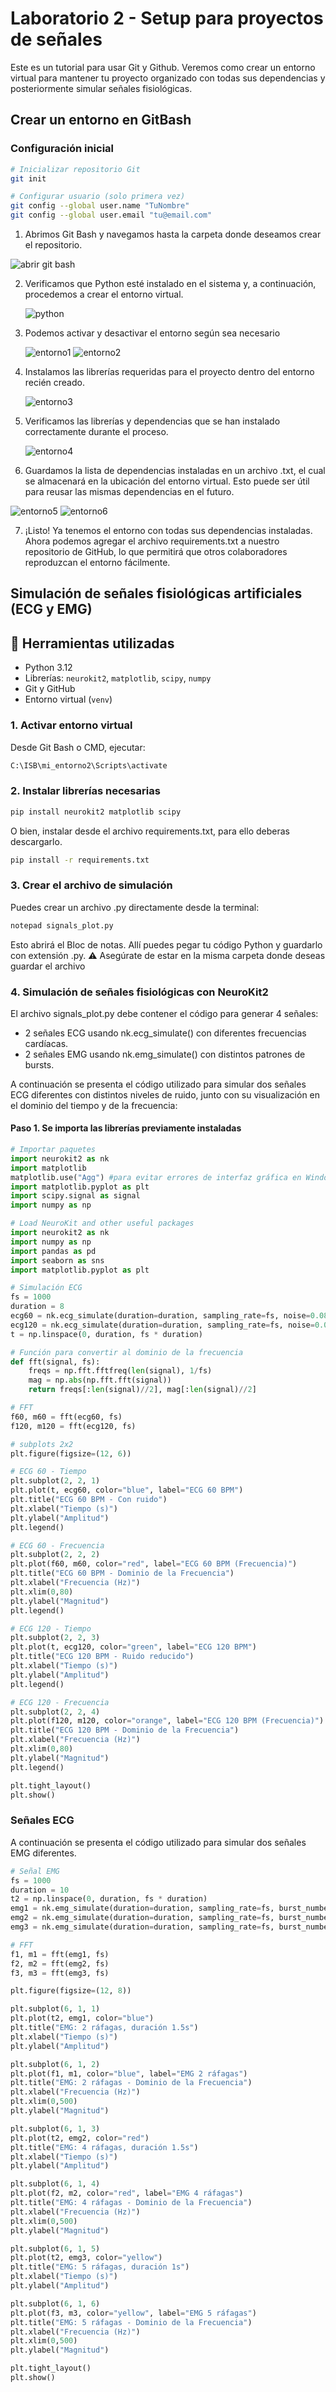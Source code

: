 # Laboratorio 2 - Setup para proyectos de señales
Este es un tutorial para usar Git y Github.
Veremos como crear un entorno virtual para mantener tu proyecto organizado con todas sus dependencias y posteriormente simular señales fisiológicas.


## Crear un entorno en GitBash

### Configuración inicial
```bash
# Inicializar repositorio Git
git init

# Configurar usuario (solo primera vez)
git config --global user.name "TuNombre"
git config --global user.email "tu@email.com"
```

1.	Abrimos Git Bash y navegamos hasta la carpeta donde deseamos crear el repositorio.

![abrir git bash](https://github.com/Eliasp03/GRUPO7-ISB-2025-I/blob/main/Laboratorios/Laboratorio%202%20-%20Setup%20para%20proyectos%20de%20se%C3%B1ales/Images%20L2/Imagen1.png)

2. Verificamos que Python esté instalado en el sistema y, a continuación, procedemos a crear el entorno virtual.
   
   ![python](https://github.com/Eliasp03/GRUPO7-ISB-2025-I/blob/main/Laboratorios/Laboratorio%202%20-%20Setup%20para%20proyectos%20de%20se%C3%B1ales/Images%20L2/Imagen2.png)
3. Podemos activar y desactivar el entorno según sea necesario
   
   ![entorno1](https://github.com/Eliasp03/GRUPO7-ISB-2025-I/blob/main/Laboratorios/Laboratorio%202%20-%20Setup%20para%20proyectos%20de%20se%C3%B1ales/Images%20L2/Imagen3.png)
   ![entorno2](https://github.com/Eliasp03/GRUPO7-ISB-2025-I/blob/main/Laboratorios/Laboratorio%202%20-%20Setup%20para%20proyectos%20de%20se%C3%B1ales/Images%20L2/Imagen4.png)
   
4. Instalamos las librerías requeridas para el proyecto dentro del entorno recién creado.

   ![entorno3](https://github.com/Eliasp03/GRUPO7-ISB-2025-I/blob/main/Laboratorios/Laboratorio%202%20-%20Setup%20para%20proyectos%20de%20se%C3%B1ales/Images%20L2/Imagen5.png)
   
5. Verificamos las librerías y dependencias que se han instalado correctamente durante el proceso.

   ![entorno4](https://github.com/Eliasp03/GRUPO7-ISB-2025-I/blob/main/Laboratorios/Laboratorio%202%20-%20Setup%20para%20proyectos%20de%20se%C3%B1ales/Images%20L2/Imagen6.png)
   
6. Guardamos la lista de dependencias instaladas en un archivo .txt, el cual se almacenará en la ubicación del entorno virtual. Esto puede ser útil para reusar las mismas dependencias en el futuro.

![entorno5](https://github.com/Eliasp03/GRUPO7-ISB-2025-I/blob/main/Laboratorios/Laboratorio%202%20-%20Setup%20para%20proyectos%20de%20se%C3%B1ales/Images%20L2/Imagen7.png)
   ![entorno6](https://github.com/Eliasp03/GRUPO7-ISB-2025-I/blob/main/Laboratorios/Laboratorio%202%20-%20Setup%20para%20proyectos%20de%20se%C3%B1ales/Images%20L2/Imagen8.png)
   
7. ¡Listo! Ya tenemos el entorno con todas sus dependencias instaladas. Ahora podemos agregar el archivo requirements.txt a nuestro repositorio de GitHub, lo que permitirá que otros colaboradores reproduzcan el entorno fácilmente.
   
## Simulación de señales fisiológicas artificiales (ECG y EMG)

## 🧰 Herramientas utilizadas
- Python 3.12
- Librerías: `neurokit2`, `matplotlib`, `scipy`, `numpy`
- Git y GitHub
- Entorno virtual (`venv`)

### 1. Activar entorno virtual

Desde Git Bash o CMD, ejecutar:

```bash
C:\ISB\mi_entorno2\Scripts\activate
```
### 2. Instalar librerías necesarias
```bash
pip install neurokit2 matplotlib scipy
```
O bien, instalar desde el archivo requirements.txt, para ello deberas descargarlo.
```bash
pip install -r requirements.txt
```
### 3. Crear el archivo de simulación
Puedes crear un archivo .py directamente desde la terminal:
```bash
notepad signals_plot.py
```
Esto abrirá el Bloc de notas. Allí puedes pegar tu código Python y guardarlo con extensión .py.
⚠️ Asegúrate de estar en la misma carpeta donde deseas guardar el archivo

### 4.  Simulación de señales fisiológicas con NeuroKit2
El archivo signals_plot.py debe contener el código para generar 4 señales:
- 2 señales ECG usando nk.ecg_simulate() con diferentes frecuencias cardíacas.
- 2 señales EMG usando nk.emg_simulate() con distintos patrones de bursts.

A continuación se presenta el código utilizado para simular dos señales ECG diferentes con distintos niveles de ruido, junto con su visualización en el dominio del tiempo y de la frecuencia:
#### Paso 1. Se importa las librerías previamente instaladas
```python
# Importar paquetes
import neurokit2 as nk
import matplotlib
matplotlib.use("Agg") #para evitar errores de interfaz gráfica en Windows
import matplotlib.pyplot as plt
import scipy.signal as signal
import numpy as np
```
```python
# Load NeuroKit and other useful packages
import neurokit2 as nk
import numpy as np
import pandas as pd
import seaborn as sns
import matplotlib.pyplot as plt

# Simulación ECG
fs = 1000
duration = 8
ecg60 = nk.ecg_simulate(duration=duration, sampling_rate=fs, noise=0.08, heart_rate=60)
ecg120 = nk.ecg_simulate(duration=duration, sampling_rate=fs, noise=0.01, heart_rate=120)
t = np.linspace(0, duration, fs * duration)

# Función para convertir al dominio de la frecuencia
def fft(signal, fs):
    freqs = np.fft.fftfreq(len(signal), 1/fs)
    mag = np.abs(np.fft.fft(signal))
    return freqs[:len(signal)//2], mag[:len(signal)//2]

# FFT
f60, m60 = fft(ecg60, fs)
f120, m120 = fft(ecg120, fs)

# subplots 2x2
plt.figure(figsize=(12, 6))

# ECG 60 - Tiempo
plt.subplot(2, 2, 1)
plt.plot(t, ecg60, color="blue", label="ECG 60 BPM")
plt.title("ECG 60 BPM - Con ruido")
plt.xlabel("Tiempo (s)")
plt.ylabel("Amplitud")
plt.legend()

# ECG 60 - Frecuencia
plt.subplot(2, 2, 2)
plt.plot(f60, m60, color="red", label="ECG 60 BPM (Frecuencia)")
plt.title("ECG 60 BPM - Dominio de la Frecuencia")
plt.xlabel("Frecuencia (Hz)")
plt.xlim(0,80)
plt.ylabel("Magnitud")
plt.legend()

# ECG 120 - Tiempo
plt.subplot(2, 2, 3)
plt.plot(t, ecg120, color="green", label="ECG 120 BPM")
plt.title("ECG 120 BPM - Ruido reducido")
plt.xlabel("Tiempo (s)")
plt.ylabel("Amplitud")
plt.legend()

# ECG 120 - Frecuencia
plt.subplot(2, 2, 4)
plt.plot(f120, m120, color="orange", label="ECG 120 BPM (Frecuencia)")
plt.title("ECG 120 BPM - Dominio de la Frecuencia")
plt.xlabel("Frecuencia (Hz)")
plt.xlim(0,80)
plt.ylabel("Magnitud")
plt.legend()

plt.tight_layout()
plt.show()
```

### Señales ECG

A continuación se presenta el código utilizado para simular dos señales EMG diferentes.

```python
# Señal EMG
fs = 1000
duration = 10
t2 = np.linspace(0, duration, fs * duration)
emg1 = nk.emg_simulate(duration=duration, sampling_rate=fs, burst_number=2, burst_duration=1.5)
emg2 = nk.emg_simulate(duration=duration, sampling_rate=fs, burst_number=4, burst_duration=1.5)
emg3 = nk.emg_simulate(duration=duration, sampling_rate=fs, burst_number=5, burst_duration=1.0)

# FFT
f1, m1 = fft(emg1, fs)
f2, m2 = fft(emg2, fs)
f3, m3 = fft(emg3, fs)

plt.figure(figsize=(12, 8))

plt.subplot(6, 1, 1) 
plt.plot(t2, emg1, color="blue") 
plt.title("EMG: 2 ráfagas, duración 1.5s") 
plt.xlabel("Tiempo (s)") 
plt.ylabel("Amplitud")

plt.subplot(6, 1, 2) 
plt.plot(f1, m1, color="blue", label="EMG 2 ráfagas")
plt.title("EMG: 2 ráfagas - Dominio de la Frecuencia")
plt.xlabel("Frecuencia (Hz)")
plt.xlim(0,500)
plt.ylabel("Magnitud")

plt.subplot(6, 1, 3) 
plt.plot(t2, emg2, color="red") 
plt.title("EMG: 4 ráfagas, duración 1.5s") 
plt.xlabel("Tiempo (s)") 
plt.ylabel("Amplitud")

plt.subplot(6, 1, 4) 
plt.plot(f2, m2, color="red", label="EMG 4 ráfagas")
plt.title("EMG: 4 ráfagas - Dominio de la Frecuencia")
plt.xlabel("Frecuencia (Hz)")
plt.xlim(0,500)
plt.ylabel("Magnitud")

plt.subplot(6, 1, 5) 
plt.plot(t2, emg3, color="yellow") 
plt.title("EMG: 5 ráfagas, duración 1s") 
plt.xlabel("Tiempo (s)") 
plt.ylabel("Amplitud")

plt.subplot(6, 1, 6) 
plt.plot(f3, m3, color="yellow", label="EMG 5 ráfagas")
plt.title("EMG: 5 ráfagas - Dominio de la Frecuencia")
plt.xlabel("Frecuencia (Hz)")
plt.xlim(0,500)
plt.ylabel("Magnitud")

plt.tight_layout()
plt.show()

